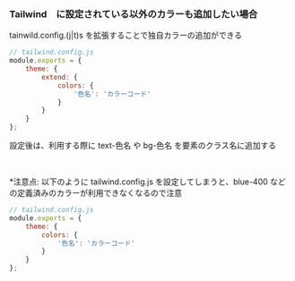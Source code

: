 ### Tailwind　に設定されている以外のカラーも追加したい場合

tainwild.config.(j|t)s を拡張することで独自カラーの追加ができる

```js
// tailwind.config.js
module.exports = {
    theme: {
        extend: {
            colors: {
                '色名': 'カラーコード'
            }
        }
    }
};
```

設定後は、利用する際に text-色名 や bg-色名 を要素のクラス名に追加する

<br>

\*注意点: 以下のように tailwind.config.js を設定してしまうと、blue-400 などの定義済みのカラーが利用できなくなるので注意

```js
// tailwind.config.js
module.exports = {
    theme: {
        colors: {
            '色名': 'カラーコード'
        }
    }
};
```